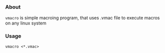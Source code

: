### About

`vmacro` is simple macroing program, that uses .vmac file to execute macros on any linux system

### Usage

```
vmacro <*.vmac>
```